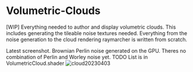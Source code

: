 # Volumetric-Clouds
[WIP] Everything needed to author and display volumetric clouds. This includes generating the tileable noise textures needed.
Everything from the noise generation to the cloud rendering raymarcher is written from scratch.

Latest screenshot. Brownian Perlin noise generated on the GPU. Theres no combination of Perlin and Worley noise yet. TODO List is in VolumetricCloud.shader
![cloud20230403](https://user-images.githubusercontent.com/37589250/229463385-d6888935-6cf5-4457-b25a-ab03b3c5400f.png)
